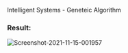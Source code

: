 Intelligent Systems - Geneteic Algorithm

### Result: 

<img src="https://i.ibb.co/qpgXFbp/Screenshot-2021-11-15-001957.png" alt="Screenshot-2021-11-15-001957" border="0">
